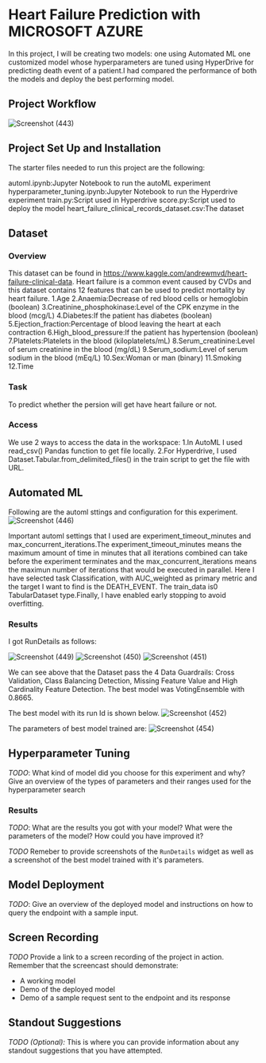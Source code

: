 # Heart Failure Prediction with MICROSOFT AZURE

 In this project, I will be creating two models: one using Automated ML one customized model whose hyperparameters are tuned using HyperDrive for predicting death event of a patient.I had compared the performance of both the models and deploy the best performing model.
 
 ## Project Workflow
 
 ![Screenshot (443)](https://user-images.githubusercontent.com/75804779/104836617-219abf00-58d5-11eb-89e0-affd20ac6478.png)

## Project Set Up and Installation
The starter files needed to run this project are the following:

automl.ipynb:Jupyter Notebook to run the autoML experiment
hyperparameter_tuning.ipynb:Jupyter Notebook to run the Hyperdrive experiment
train.py:Script used in Hyperdrive
score.py:Script used to deploy the model
heart_failure_clinical_records_dataset.csv:The dataset

## Dataset

### Overview
This dataset can be found in https://www.kaggle.com/andrewmvd/heart-failure-clinical-data. Heart failure is a common event caused by CVDs and this dataset contains 12 features that can be used to predict mortality by heart failure.
1.Age
2.Anaemia:Decrease of red blood cells or hemoglobin (boolean)
3.Creatinine_phosphokinase:Level of the CPK enzyme in the blood (mcg/L)
4.Diabetes:If the patient has diabetes (boolean)
5.Ejection_fraction:Percentage of blood leaving the heart at each contraction 
6.High_blood_pressure:If the patient has hypertension (boolean)
7.Platelets:Platelets in the blood (kiloplatelets/mL)
8.Serum_creatinine:Level of serum creatinine in the blood (mg/dL)
9.Serum_sodium:Level of serum sodium in the blood (mEq/L)
10.Sex:Woman or man (binary)
11.Smoking
12.Time

### Task
To predict whether the persion will get have heart failure or not.

### Access
We use 2 ways to access the data in the workspace:
1.In AutoML I used read_csv() Pandas function to get file locally.
2.For Hyperdrive, I used Dataset.Tabular.from_delimited_files() in the train script to get the file with URL.

## Automated ML
Following are the automl sttings and configuration for this experiment.
![Screenshot (446)](https://user-images.githubusercontent.com/75804779/104837000-c4ecd380-58d7-11eb-8094-63391e66f104.png)

Important automl settings that I used are experiment_timeout_minutes and max_concurrent_iterations.The experiment_timeout_minutes means the maximum amount of time in minutes that all iterations combined can take before the experiment terminates and the max_concurrent_iterations means the maximun number of iterations that would be executed in parallel.
Here I have selected task Classification, with AUC_weighted as primary metric and the target I want to find is the  DEATH_EVENT. The train_data is0 TabularDataset type.Finally, I have enabled early stopping to avoid overfitting.

### Results
I got RunDetails as follows:

![Screenshot (449)](https://user-images.githubusercontent.com/75804779/104837240-34af8e00-58d9-11eb-9627-a578ff8abd25.png)
![Screenshot (450)](https://user-images.githubusercontent.com/75804779/104837247-44c76d80-58d9-11eb-8359-8b8f4c1e8f0a.png)
![Screenshot (451)](https://user-images.githubusercontent.com/75804779/104837270-67f21d00-58d9-11eb-9bcd-f1727f139789.png)

We can see above that the Dataset pass the 4 Data Guardrails: Cross Validation, Class Balancing Detection, Missing Feature Value and High Cardinality Feature Detection.
The best model was VotingEnsemble with 0.8665.

The best model with its run Id is shown below.
![Screenshot (452)](https://user-images.githubusercontent.com/75804779/104837346-dcc55700-58d9-11eb-8251-eaba9002ab18.png)

The parameters of best model trained are:
![Screenshot (454)](https://user-images.githubusercontent.com/75804779/104837416-50fffa80-58da-11eb-8987-005af0e1c452.png)

## Hyperparameter Tuning
*TODO*: What kind of model did you choose for this experiment and why? Give an overview of the types of parameters and their ranges used for the hyperparameter search


### Results
*TODO*: What are the results you got with your model? What were the parameters of the model? How could you have improved it?

*TODO* Remeber to provide screenshots of the `RunDetails` widget as well as a screenshot of the best model trained with it's parameters.

## Model Deployment
*TODO*: Give an overview of the deployed model and instructions on how to query the endpoint with a sample input.

## Screen Recording
*TODO* Provide a link to a screen recording of the project in action. Remember that the screencast should demonstrate:
- A working model
- Demo of the deployed  model
- Demo of a sample request sent to the endpoint and its response

## Standout Suggestions
*TODO (Optional):* This is where you can provide information about any standout suggestions that you have attempted.
